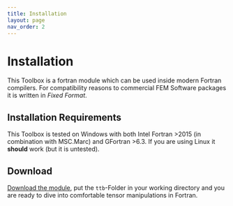```yaml
---
title: Installation
layout: page
nav_order: 2
---
```


# Installation

This Toolbox is a fortran module which can be used inside modern Fortran compilers. For compatibility reasons to commercial FEM Software packages it is written in _Fixed Format_.

## Installation Requirements
This Toolbox is tested on Windows with both Intel Fortran >2015 (in combination with MSC.Marc) and GFortran >6.3. If you are using Linux it **should** work (but it is untested).

## Download
[Download the module](https://github.com/adtzlr/ttb/archive/main.zip), put the `ttb`-Folder in your working directory and you are ready to dive into comfortable tensor manipulations in Fortran.